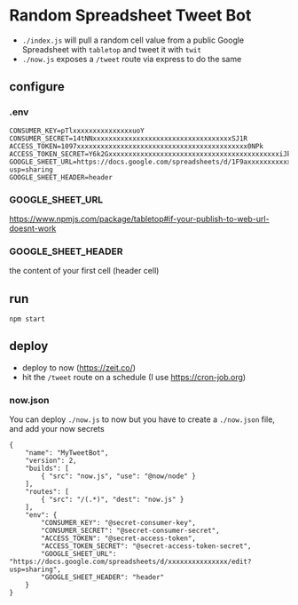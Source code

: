 # Random Spreadsheet Tweet Bot

- `./index.js` will pull a random cell value from a public Google Spreadsheet with `tabletop` and tweet it with `twit`
- `./now.js` exposes a `/tweet` route via express to do the same

## configure

### .env

    CONSUMER_KEY=pTlxxxxxxxxxxxxxxxuoY
    CONSUMER_SECRET=14tNNxxxxxxxxxxxxxxxxxxxxxxxxxxxxxxxxxxxSJ1R
    ACCESS_TOKEN=1097xxxxxxxxxxxxxxxxxxxxxxxxxxxxxxxxxxxxxxxxxxx0NPk
    ACCESS_TOKEN_SECRET=Y6k2GxxxxxxxxxxxxxxxxxxxxxxxxxxxxxxxxxxxxxxxxxxxiJk2b
    GOOGLE_SHEET_URL=https://docs.google.com/spreadsheets/d/1F9axxxxxxxxxxxxxxxxxxxxxxxxxxxxxxxxrdQo/edit?usp=sharing
    GOOGLE_SHEET_HEADER=header

### GOOGLE_SHEET_URL

https://www.npmjs.com/package/tabletop#if-your-publish-to-web-url-doesnt-work

### GOOGLE_SHEET_HEADER

the content of your first cell (header cell)

## run

    npm start

## deploy

- deploy to now (https://zeit.co/)
- hit the `/tweet` route on a schedule (I use https://cron-job.org)

### now.json

You can deploy `./now.js` to now but you have to create a `./now.json` file, and add your now secrets

    {
        "name": "MyTweetBot",
        "version": 2,
        "builds": [
            { "src": "now.js", "use": "@now/node" }
        ],
        "routes": [
            { "src": "/(.*)", "dest": "now.js" }
        ],
        "env": {
            "CONSUMER_KEY": "@secret-consumer-key",
            "CONSUMER_SECRET": "@secret-consumer-secret",
            "ACCESS_TOKEN": "@secret-access-token",
            "ACCESS_TOKEN_SECRET": "@secret-access-token-secret",
            "GOOGLE_SHEET_URL": "https://docs.google.com/spreadsheets/d/xxxxxxxxxxxxxxx/edit?usp=sharing",
            "GOOGLE_SHEET_HEADER": "header"
        }
    }
